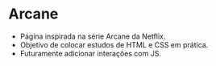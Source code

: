 # Arcane

- Página inspirada na série Arcane da Netflix.
- Objetivo de colocar estudos de HTML e CSS em prática.
- Futuramente adicionar interações com JS.
